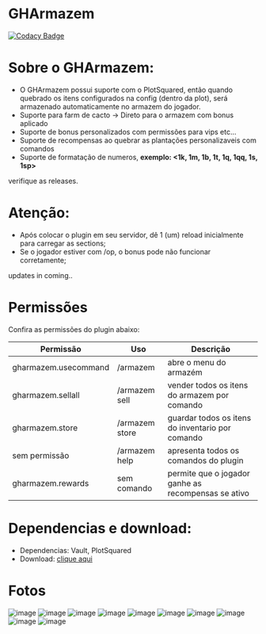 # GHArmazem
[![Codacy Badge](https://app.codacy.com/project/badge/Grade/1e3f3bba341b495c9ce58eae7b0b6261)](https://app.codacy.com/gh/mutamex-gh/GHArmazem/dashboard?utm_source=gh&utm_medium=referral&utm_content=&utm_campaign=Badge_grade)
# Sobre o GHArmazem:
- O GHArmazem possui suporte com o PlotSquared, então quando quebrado os itens configurados na config (dentro da plot), será armazenado automaticamente no armazem do jogador.
- Suporte para farm de cacto -> Direto para o armazem com bonus aplicado
- Suporte de bonus personalizados com permissões para vips etc...
- Suporte de recompensas ao quebrar as plantações personalizaveis com comandos
- Suporte de formatação de numeros, **exemplo: <1k, 1m, 1b, 1t, 1q, 1qq, 1s, 1sp>**

verifique as releases.

# Atenção: 
- Após colocar o plugin em seu servidor, dê 1 (um) reload inicialmente para carregar as sections;
- Se o jogador estiver com /op, o bonus pode não funcionar corretamente;

updates in coming..

# Permissões
Confira as permissões do plugin abaixo:

| Permissão            | Uso            | Descrição                                           |
|----------------------|----------------|-----------------------------------------------------|
| gharmazem.usecommand | /armazem       | abre o menu do armazém                              |  
| gharmazem.sellall    | /armazem sell  | vender todos os itens do armazem por comando        |
| gharmazem.store      | /armazem store | guardar todos os itens do inventario por comando    |
| sem permissão        | /armazem help  | apresenta todos os comandos do plugin               |
| gharmazem.rewards    | sem comando    | permite que o jogador ganhe as recompensas se ativo |

# Dependencias e download:
- Dependencias: Vault, PlotSquared
- Download: [clique aqui](https://github.com/mutamex-gh/GHArmazem/releases/download/rewards/GHArmazem.jar)

# Fotos

![image](https://github.com/user-attachments/assets/3d588298-3091-4185-9510-fad2a8a9b85b)
![image](https://github.com/user-attachments/assets/32dcac5b-71dd-4cf5-aefe-4fa9b4cd8887)
![image](https://github.com/user-attachments/assets/29ad2992-e284-4361-85e6-54499b42d105)
![image](https://github.com/user-attachments/assets/ead62e6d-bbc3-4c56-b557-84d64b49454d)
![image](https://github.com/user-attachments/assets/b2276061-0510-4159-8c7b-4b15cd293463)
![image](https://github.com/user-attachments/assets/206a65d7-4984-4b8e-a520-d4ba42fafd37)
![image](https://github.com/user-attachments/assets/08b7ef7a-77c5-4848-abab-4e0f2e6a0519)
![image](https://github.com/user-attachments/assets/32226ab5-8dfb-4bf0-87c6-5575ae107b53)
![image](https://github.com/user-attachments/assets/3bb05982-8afa-4502-9253-58ef27b5c343)
![image](https://github.com/user-attachments/assets/46346122-412d-4c6d-90be-9939248b8d30)




